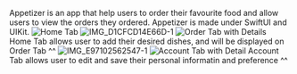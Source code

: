 Appetizer is an app that help users to order their favourite food and allow users to view the orders they ordered.
Appetizer is made under SwiftUI and UIKit.
![Home Tab](https://github.com/RunziMu/Appetizers/assets/101481214/d9a72323-d938-48f8-b978-e6464afc4bba)
![IMG_D1CFCD14E66D-1](https://github.com/RunziMu/Appetizers/assets/101481214/dcc01088-79f7-441a-85ae-10a55a8ef763)
![Order Tab with Details](https://github.com/RunziMu/Appetizers/assets/101481214/23333ac9-550d-4178-ac5b-5aa0512afb7e)
Home Tab allows user to add their desired dishes, and will be displayed on Order Tab ^^
![IMG_E97102562547-1](https://github.com/RunziMu/Appetizers/assets/101481214/e39e8499-f4d9-4a30-83b6-888b525cc5e0)
![Account Tab with Detail](https://github.com/RunziMu/Appetizers/assets/101481214/175e4856-6def-4e86-80e1-4d9190a69003)
Account Tab allows user to edit and save their personal informatin and preference ^^
